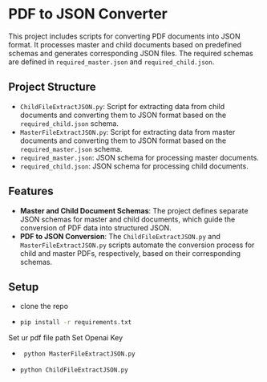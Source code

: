# PDF to JSON Converter

This project includes scripts for converting PDF documents into JSON format. It processes master and child documents based on predefined schemas and generates corresponding JSON files. The required schemas are defined in `required_master.json` and `required_child.json`.

## Project Structure

- `ChildFileExtractJSON.py`: Script for extracting data from child documents and converting them to JSON format based on the `required_child.json` schema.
- `MasterFileExtractJSON.py`: Script for extracting data from master documents and converting them to JSON format based on the `required_master.json` schema.
- `required_master.json`: JSON schema for processing master documents.
- `required_child.json`: JSON schema for processing child documents.

## Features

- **Master and Child Document Schemas**: The project defines separate JSON schemas for master and child documents, which guide the conversion of PDF data into structured JSON.
- **PDF to JSON Conversion**: The `ChildFileExtractJSON.py` and `MasterFileExtractJSON.py` scripts automate the conversion process for child and master PDFs, respectively, based on their corresponding schemas.

## Setup 
- clone the repo

- ```bash
  pip install -r requirements.txt
  ```

Set ur pdf file path
Set Openai Key

- ```bash
   python MasterFileExtractJSON.py 
  ```
- ```bash
  python ChildFileExtractJSON.py
  ```
  
